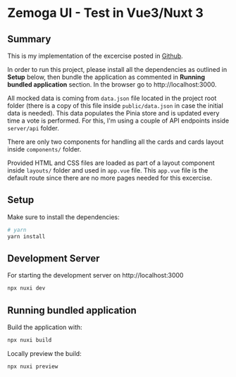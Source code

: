 # Zemoga UI - Test in Vue3/Nuxt 3

## Summary

This is my implementation of the excercise posted in [Github](https://github.com/zemoga/ui-test). 

In order to run this project, please install all the dependencies as outlined in **Setup** below, then bundle the application as commented in **Running bundled application** section. In the browser go to http://localhost:3000.

All mocked data is coming from `data.json` file located in the project root folder (there is a copy of this file inside `public/data.json` in case the initial data is needed). This data populates the Pinia store and is updated every time a vote is performed. For this, I'm using a couple of API endpoints inside `server/api` folder.

There are only two components for handling all the cards and cards layout inside `components/` folder.

Provided HTML and CSS files are loaded as part of a layout component inside `layouts/` folder and used in `app.vue` file. This `app.vue` file is the default route since there are no more pages needed for this excercise.

## Setup

Make sure to install the dependencies:

```bash
# yarn
yarn install
```

## Development Server

For starting the development server on http://localhost:3000

```bash
npx nuxi dev
```

## Running bundled application

Build the application with:

```bash
npx nuxi build
```

Locally preview the build:

```bash
npx nuxi preview
```
